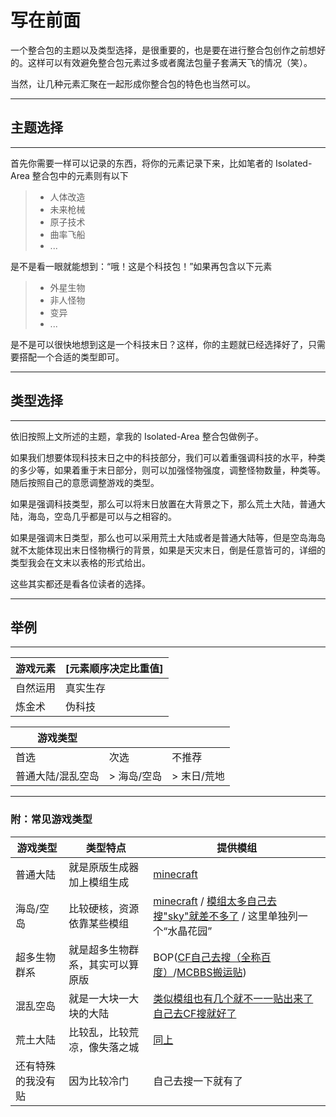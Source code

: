 # 写在前面

一个整合包的主题以及类型选择，是很重要的，也是要在进行整合包创作之前想好的。这样可以有效避免整合包元素过多或者魔法包量子套满天飞的情况（笑）。

当然，让几种元素汇聚在一起形成你整合包的特色也当然可以。

***

## 主题选择

***

首先你需要一样可以记录的东西，将你的元素记录下来，比如笔者的 Isolated-Area 整合包中的元素则有以下

>* 人体改造
>* 未来枪械
>* 原子技术
>* 曲率飞船
>* ...

是不是看一眼就能想到：“哦！这是个科技包！”如果再包含以下元素

>* 外星生物
>* 非人怪物
>* 变异
>* ...

是不是可以很快地想到这是一个科技末日？这样，你的主题就已经选择好了，只需要搭配一个合适的类型即可。

***

## 类型选择

***

依旧按照上文所述的主题，拿我的 Isolated-Area 整合包做例子。

如果我们想要体现科技末日之中的科技部分，我们可以着重强调科技的水平，种类的多少等，如果着重于末日部分，则可以加强怪物强度，调整怪物数量，种类等。随后按照自己的意愿调整游戏的类型。

如果是强调科技类型，那么可以将末日放置在大背景之下，那么荒土大陆，普通大陆，海岛，空岛几乎都是可以与之相容的。

如果是强调末日类型，那么也可以采用荒土大陆或者是普通大陆等，但是空岛海岛就不太能体现出末日怪物横行的背景，如果是天灾末日，倒是任意皆可的，详细的类型我会在文末以表格的形式给出。

这些其实都还是看各位读者的选择。

***

## 举例

***

|游戏元素|[元素顺序决定比重值]|
|-|-|
|自然运用|真实生存|
|炼金术|伪科技|

|游戏类型|||
|-|-|-|
|首选|次选|不推荐|
|普通大陆/混乱空岛|>  海岛/空岛|>  末日/荒地|

***

### 附：常见游戏类型

|游戏类型|类型特点|提供模组|
|-|-|-|
|普通大陆|就是原版生成器加上模组生成|[minecraft](https://www.minecraft.net/zh-hans/)|
|海岛/空岛|比较硬核，资源依靠某些模组|[minecraft](https://www.minecraft.net/zh-hans/) / [模组太多自己去搜"sky"就差不多了](https://www.curseforge.com/minecraft/mc-mods) / 这里单独列一个“水晶花园”|
|超多生物群系|就是超多生物群系，其实可以算原版|BOP([CF自己去搜（全称百度）](https://www.curseforge.com/minecraft/mc-mods)/[MCBBS搬运贴](https://www.mcbbs.net/thread-817372-1-1.html))|
|混乱空岛|就是一大块一大块的大陆|[类似模组也有几个就不一一贴出来了自己去CF搜就好了](https://www.curseforge.com/minecraft/mc-mods)|
|荒土大陆|比较乱，比较荒凉，像失落之城|[同上](https://www.curseforge.com/minecraft/mc-mods)|
|还有特殊的我没有贴|因为比较冷门|自己去搜一下就有了|

